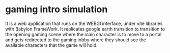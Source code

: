 # gaming intro simulation
It is a web application that runs on the WEBGl interface, under vite libraries with Babylon FrameWork.
It replicates google earth transition to transition to the opening gaming scene where the main character is to move to a portal and gets redirected to the gaming lobby where they should see the available characters that the game will hold.

